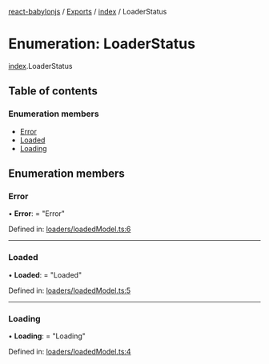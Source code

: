 [react-babylonjs](../README.md) / [Exports](../modules.md) / [index](../modules/index.md) / LoaderStatus

# Enumeration: LoaderStatus

[index](../modules/index.md).LoaderStatus

## Table of contents

### Enumeration members

- [Error](index.loaderstatus.md#error)
- [Loaded](index.loaderstatus.md#loaded)
- [Loading](index.loaderstatus.md#loading)

## Enumeration members

### Error

• **Error**: = "Error"

Defined in: [loaders/loadedModel.ts:6](https://github.com/brianzinn/react-babylonjs/blob/eba7b00/src/hooks/loaders/loadedModel.ts#L6)

---

### Loaded

• **Loaded**: = "Loaded"

Defined in: [loaders/loadedModel.ts:5](https://github.com/brianzinn/react-babylonjs/blob/eba7b00/src/hooks/loaders/loadedModel.ts#L5)

---

### Loading

• **Loading**: = "Loading"

Defined in: [loaders/loadedModel.ts:4](https://github.com/brianzinn/react-babylonjs/blob/eba7b00/src/hooks/loaders/loadedModel.ts#L4)

